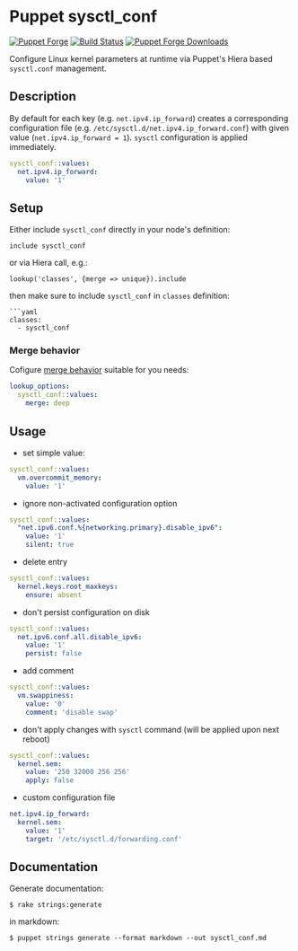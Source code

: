 # Puppet sysctl_conf

[![Puppet
Forge](http://img.shields.io/puppetforge/v/deric/sysctl_conf.svg)](https://forge.puppetlabs.com/deric/sysctl_conf) [![Build Status](https://travis-ci.org/deric/puppet-sysctl_conf.png?branch=master)](https://travis-ci.org/deric/puppet-sysctl_conf) [![Puppet Forge
Downloads](http://img.shields.io/puppetforge/dt/deric/sysctl_conf.svg)](https://forge.puppetlabs.com/deric/sysctl_conf/scores)

Configure Linux kernel parameters at runtime via Puppet's Hiera based `sysctl.conf` management.

## Description

By default for each key (e.g. `net.ipv4.ip_forward`) creates a corresponding configuration file (e.g. `/etc/sysctl.d/net.ipv4.ip_forward.conf`) with given value (`net.ipv4.ip_forward = 1`). `sysctl` configuration is applied immediately.

```yaml
sysctl_conf::values:
  net.ipv4.ip_forward:
    value: '1'
```

## Setup

Either include `sysctl_conf` directly in your node's definition:

```puppet
include sysctl_conf
```
or via Hiera call, e.g.:
```puppet
lookup('classes', {merge => unique}).include
```
then make sure to include `sysctl_conf` in `classes` definition:
```
```yaml
classes:
  - sysctl_conf
```

### Merge behavior

Cofigure [merge behavior](https://puppet.com/docs/puppet/latest/hiera_merging.html) suitable for you needs:

```yaml
lookup_options:
  sysctl_conf::values:
    merge: deep
```

## Usage

- set simple value:
```yaml
sysctl_conf::values:
  vm.overcommit_memory:
    value: '1'
```

- ignore non-activated configuration option
```yaml
sysctl_conf::values:
  "net.ipv6.conf.%{networking.primary}.disable_ipv6":
    value: '1'
    silent: true
```

- delete entry
```yaml
sysctl_conf::values:
  kernel.keys.root_maxkeys:
    ensure: absent
```

- don't persist configuration on disk
```yaml
sysctl_conf::values:
  net.ipv6.conf.all.disable_ipv6:
    value: '1'
    persist: false
```
- add comment
```yaml
sysctl_conf::values:
  vm.swappiness:
    value: '0'
    comment: 'disable swap'
```

- don't apply changes with `sysctl` command (will be applied upon next reboot)
```yaml
sysctl_conf::values:
  kernel.sem:
    value: '250 32000 256 256'
    apply: false
```
- custom configuration file
```yaml
net.ipv4.ip_forward:
  kernel.sem:
    value: '1'
    target: '/etc/sysctl.d/forwarding.conf'
```

## Documentation

Generate documentation:
```
$ rake strings:generate
```
in markdown:
```
$ puppet strings generate --format markdown --out sysctl_conf.md
```
